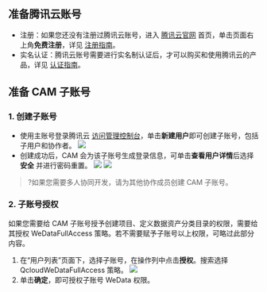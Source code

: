 ## 准备腾讯云账号
- 注册：如果您还没有注册过腾讯云账号，进入 [腾讯云官网](https://cloud.tencent.com/) 首页，单击页面右上角**免费注册**，详见 [注册指南](https://cloud.tencent.com/document/product/378/17985)。
- 实名认证：腾讯云账号需要进行实名制认证后，才可以购买和使用腾讯云的产品，详见 [认证指南](https://cloud.tencent.com/document/product/378/3629)。

## 准备 CAM 子账号
### 1. 创建子账号
- 使用主账号登录腾讯云 [访问管理控制台](https://console.cloud.tencent.com/cam)，单击**新建用户**即可创建子账号，包括子用户和协作者。
![](https://main.qcloudimg.com/raw/003a3abb5e0cf5565b32ae7b38b1c8a7.png)
- 创建成功后，CAM 会为该子账号生成登录信息，可单击**查看用户详情**后选择**安全** 并进行密码重置。
![](https://main.qcloudimg.com/raw/96800bd699e659d154c2ac8eca926f59.png)
![](https://main.qcloudimg.com/raw/526d659cb961da70abe06e9074231e24.png)
>?如果您需要多人协同开发，请为其他协作成员创建 CAM 子账号。

### 2. 子账号授权
如果您需要给 CAM 子账号授予创建项目、定义数据资产分类目录的权限，需要给其授权 WeDataFullAccess 策略。若不需要赋予子账号以上权限，可略过此部分内容。
1. 在“用户列表”页面下，选择子账号，在操作列中点击**授权**。搜索选择 QcloudWeDataFullAccess 策略。
![](https://qcloudimg.tencent-cloud.cn/raw/722bda6b7aca32da5215a5b2e2b996e8.png)
2. 单击**确定**，即可授权子账号 WeData 权限。
